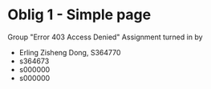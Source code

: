 # Oblig 1 - Simple page
Group "Error 403 Access Denied"
Assignment turned in by
- Erling Zisheng Dong, S364770
- s364673
- s000000
- s000000
